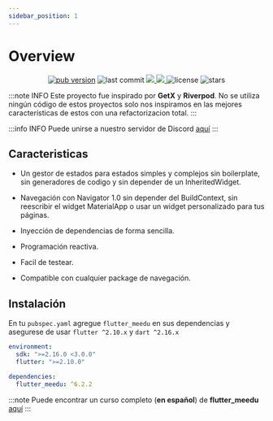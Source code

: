 ```yaml
---
sidebar_position: 1
---
```

# Overview

<p align="center">
  <a href="https://pub.dev/packages/flutter_meedu"><img alt="pub version" src="https://img.shields.io/pub/v/flutter_meedu?include_prereleases&label=flutter_meedu"/></a>

  <img style={{marginLeft:10}} alt="last commit" src="https://img.shields.io/github/last-commit/darwin-morocho/flutter-meedu"/>
   <a style={{marginLeft:10}} href="https://codecov.io/gh/darwin-morocho/flutter-meedu">
  <img src="https://codecov.io/gh/darwin-morocho/flutter-meedu/branch/master/graph/badge.svg?token=VM29N1NHWJ"/>
  </a>
   <a style={{marginLeft:10}} href="https://discord.gg/rV4bPsdefj">
  <img src="https://img.shields.io/static/v1?label=Discord&message=Server&color=1565c0"/>
  </a>
  <img style={{marginLeft:10}} alt="license" src="https://img.shields.io/github/license/darwin-morocho/flutter-meedu"/>
  <img style={{marginLeft:10}} alt="stars" src="https://img.shields.io/github/stars/darwin-morocho/flutter-meedu?style=social"/>
</p>

:::note INFO
Este proyecto fue inspirado por **GetX** y **Riverpod**. No se utiliza ningún código de estos proyectos solo nos inspiramos en las mejores características de estos con una refactorizacion total.
:::

:::info INFO
Puede unirse a nuestro servidor de Discord [aquí](https://discord.gg/rV4bPsdefj)
:::


## Caracteristicas
- Un gestor de estados para estados simples y complejos sin boilerplate, sin generadores de codigo y sin depender de un
InheritedWidget.

- Navegación con Navigator 1.0 sin depender del BuildContext, sin reescribir el widget MaterialApp o usar un widget personalizado para tus páginas.

- Inyección de dependencias de forma sencilla.

- Programación reactiva.

- Facil de testear.

- Compatible con cualquier package de navegación.

## Instalación

En tu `pubspec.yaml` agregue `flutter_meedu` en sus dependencias y asegurese de usar
`flutter ^2.10.x` y `dart ^2.16.x`

```yaml
environment:
  sdk: ">=2.16.0 <3.0.0"
  flutter: ">=2.10.0"

dependencies:
  flutter_meedu: ^6.2.2
``` 




:::note
Puede encontrar un curso completo (**en español**) de **flutter_meedu** [aquí](https://meedu.app/curso/flutter-gestion-de-estados-con-meedu)
:::